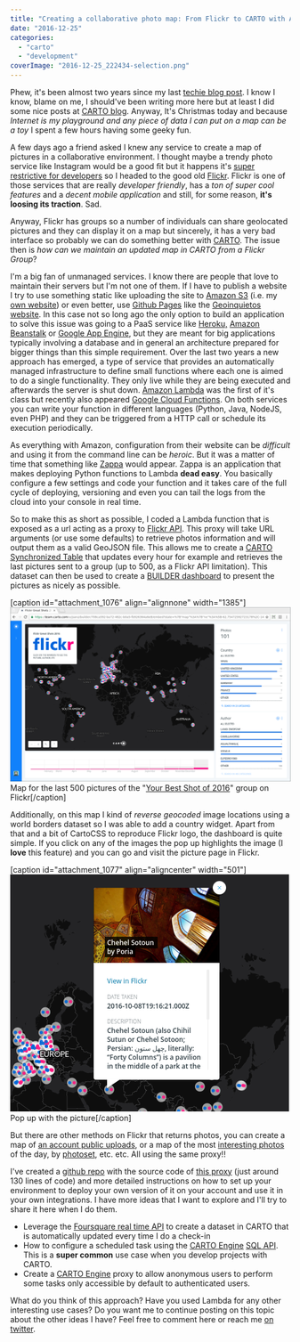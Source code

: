 ```yaml
---
title: "Creating a collaborative photo map: From Flickr to CARTO with Amazon Lambda"
date: "2016-12-25"
categories: 
  - "carto"
  - "development"
coverImage: "2016-12-25_222434-selection.png"
---
```


Phew, it's been almost two years since my last [techie blog post](https://geomaticblog.net/2015/01/13/about-antipodes-map/). I know I know, blame on me, I should've been writing more here but at least I did some nice posts at [CARTO blog](https://carto.com/blog/author/jorge-sanz). Anyway, It's Christmas today and because _Internet is my playground and any piece of data I can put on a map can be a toy_ I spent a few hours having some geeky fun.

A few days ago a friend asked I knew any service to create a map of pictures in a collaborative environment. I thought maybe a trendy photo service like Instagram would be a good fit but it happens it's [super restrictive for developers](https://www.instagram.com/developer/) so I headed to the good old [Flickr](http://flickr.com). Flickr is one of those services that are really _developer friendly_, has a _ton of super cool features_ and a _decent mobile application_ and still, for some reason, **it's loosing its traction**. Sad.

Anyway, Flickr has groups so a number of individuals can share geolocated pictures and they can display it on a map but sincerely, it has a very bad interface so probably we can do something better with [CARTO](http://carto.com). The issue then is _how can we maintain an updated map in CARTO from a Flickr Group_?

I'm a big fan of unmanaged services. I know there are people that love to maintain their servers but I'm not one of them. If I have to publish a website I try to use something static like uploading the site to [Amazon S3](https://aws.amazon.com/s3/) (i.e. my [own website](http://jorgesanz.net)) or even better, use [Github Pages](https://pages.github.com/) like the [Geoinquietos website](http://geoinquietos.org). In this case not so long ago the only option to build an application to solve this issue was going to a PaaS service like [Heroku,](https://www.heroku.com/) [Amazon Beanstalk](https://aws.amazon.com/elasticbeanstalk/) or [Google App Engine](https://cloud.google.com/appengine/), but they are meant for big applications typically involving a database and in general an architecture prepared for bigger things than this simple requirement. Over the last two years a new approach has emerged, a type of service that provides an automatically managed infrastructure to define small functions where each one is aimed to do a single functionality. They only live while they are being executed and afterwards the server is shut down. [Amazon Lambda](https://aws.amazon.com/lambda/) was the first of it's class but recently also appeared [Google Cloud Functions](https://cloud.google.com/functions/). On both services you can write your function in different languages (Python, Java, NodeJS, even PHP) and they can be triggered from a HTTP call or schedule its execution periodically.

As everything with Amazon, configuration from their website can be _difficult_ and using it from the command line can be _heroic_. But it was a matter of time that something like [Zappa](http://www.zappa.io) would appear. Zappa is an application that makes deploying Python functions to Lambda **dead easy**. You basically configure a few settings and code your function and it takes care of the full cycle of deploying, versioning and even you can tail the logs from the cloud into your console in real time.

So to make this as short as possible, I coded a Lambda function that is exposed as a url acting as a proxy to [Flickr API](https://www.flickr.com/services/api/). This proxy will take URL arguments (or use some defaults) to retrieve photos information and will output them as a valid GeoJSON file. This allows me to create a [CARTO Synchronized Table](https://carto.com/docs/carto-engine/import-api/sync-tables) that updates every hour for example and retrieves the last pictures sent to a group (up to 500, as a Flickr API limitation). This dataset can then be used to create a [BUILDER dashboard](https://team.carto.com/u/jsanz/builder/708ca592-ba72-482c-b0a5-fb926364a6e8/embed) to present the pictures as nicely as possible.

\[caption id="attachment\_1076" align="alignnone" width="1385"\]![2016-12-25_225604-selection](images/2016-12-25_225604-selection.png) Map for the last 500 pictures of the "[Your Best Shot of 2016](https://www.flickr.com/groups/yourbestshot2016)" group on Flickr\[/caption\]

Additionally, on this map I kind of _reverse geocoded_ image locations using a world borders dataset so I was able to add a country widget. Apart from that and a bit of CartoCSS to reproduce Flickr logo, the dashboard is quite simple. If you click on any of the images the pop up highlights the image (I **love** this feature) and you can go and visit the picture page in Flickr.

\[caption id="attachment\_1077" align="aligncenter" width="501"\]![2016-12-25_225653-selection](images/2016-12-25_225653-selection.png) Pop up with the picture\[/caption\]

But there are other methods on Flickr that returns photos, you can create a map of [an account public uploads](https://www.flickr.com/services/api/flickr.people.getPublicPhotos.html), or a map of the most [interesting photos](https://www.flickr.com/services/api/flickr.interestingness.getList.html) of the day, by [photoset](https://www.flickr.com/services/api/flickr.photosets.getPhotos.html), etc. etc. All using the same proxy!!

I've created a [github repo](https://github.com/jsanz/carto-lambda-examples) with the source code of [this proxy](https://github.com/jsanz/carto-lambda-examples/blob/master/flickr_to_geojson.py) (just around 130 lines of code) and more detailed instructions on how to set up your environment to deploy your own version of it on your account and use it in your own integrations. I have more ideas that I want to explore and I'll try to share it here when I do them.

- Leverage the [Foursquare real time API](https://developer.foursquare.com/overview/realtime) to create a dataset in CARTO that is automatically updated every time I do a check-in
- How to configure a scheduled task using the [CARTO Engine](https://carto.com/engine/) [SQL API](https://carto.com/docs/cartodb-platform/sql-api/). This is a **super common** use case when you develop projects with CARTO.
- Create a [CARTO Engine](https://carto.com/engine/) proxy to allow anonymous users to perform some tasks only accessible by default to authenticated users.

What do you think of this approach? Have you used Lambda for any other interesting use cases? Do you want me to continue posting on this topic about the other ideas I have? Feel free to comment here or reach me [on twitter](https://twitter.com/xurxosanz).

